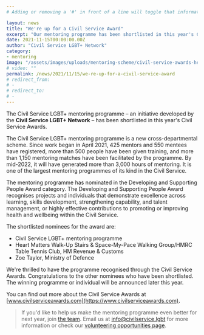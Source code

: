 ```yaml
---
# Adding or removing a '#' in front of a line will toggle that information off and on from being processed.

layout: news
title: "We're up for a Civil Service Award"
excerpt: "Our mentoring programme has been shortlisted in this year's Civil Service Awards."
date: 2021-11-15T00:00:00.00Z
author: "Civil Service LGBT+ Network"
category:
- mentoring
image: "/assets/images/uploads/mentoring-scheme/civil-service-awards-hero.png"
# video: ""
permalink: /news/2021/11/15/we-re-up-for-a-civil-service-award
# redirect_from:
# -
# redirect_to:
# -
---
```


The Civil Service LGBT+ mentoring programme – an initiative developed by the **Civil Service LGBT+ Network** – has been shortlisted in this year's Civil Service Awards.

The Civil Service LGBT+ mentoring programme is a new cross-departmental scheme. Since work began in April 2021, 425 mentors and 550 mentees have registered, more than 500 people have been given training, and more than 1,150 mentoring matches have been facilitated by the programme. By mid-2022, it will have generated more than 3,000 hours of mentoring. It is one of the largest mentoring programmes of its kind in the Civil Service.

The mentoring programme has nominated in the Developing and Supporting People Award category. The Developing and Supporting People Award recognises projects and individuals that demonstrate excellence across learning, skills development, strengthening capability, and talent management, or highly effective contributions to promoting or improving health and wellbeing within the Civil Service.

The shortlisted nominees for the award are:

- Civil Service LGBT+ mentoring programme
- Heart Matters Walk-Up Stairs & Space-My-Pace Walking Group/HMRC Table Tennis Club,  HM Revenue & Customs
- Zoe Taylor, Ministry of Defence

We're thrilled to have the programme recognised through the Civil Service Awards. Congratulations to the other nominees who have been shortlisted. The winning programme or individual will be announced later this year.

You can find out more about the Civil Service Awards at [www.civilserviceawards.com](https://www.civilserviceawards.com).

> If you'd like to help us make the mentoring programme even better for next year, join [the team](/team). Email us at <info@civilservice.lgbt> for more information or check our [volunteering opportunities page](/team/vacancies/).

